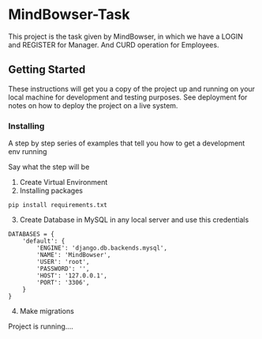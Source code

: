 # MindBowser-Task

This project is the task given by MindBowser, in which we have a LOGIN and REGISTER for Manager. And CURD operation for Employees.

## Getting Started

These instructions will get you a copy of the project up and running on your local machine for development and testing purposes. See deployment for notes on how to deploy the project on a live system.


### Installing

A step by step series of examples that tell you how to get a development env running

Say what the step will be

1. Create Virtual Environment
2. Installing packages
```
pip install requirements.txt
```
3. Create Database in MySQL in any local server and use this credentials

```
DATABASES = {
    'default': {
        'ENGINE': 'django.db.backends.mysql',
        'NAME': 'MindBowser',
        'USER': 'root',
        'PASSWORD': '',
        'HOST': '127.0.0.1',
        'PORT': '3306',
    }
}
```
4. Make migrations


Project is running....


